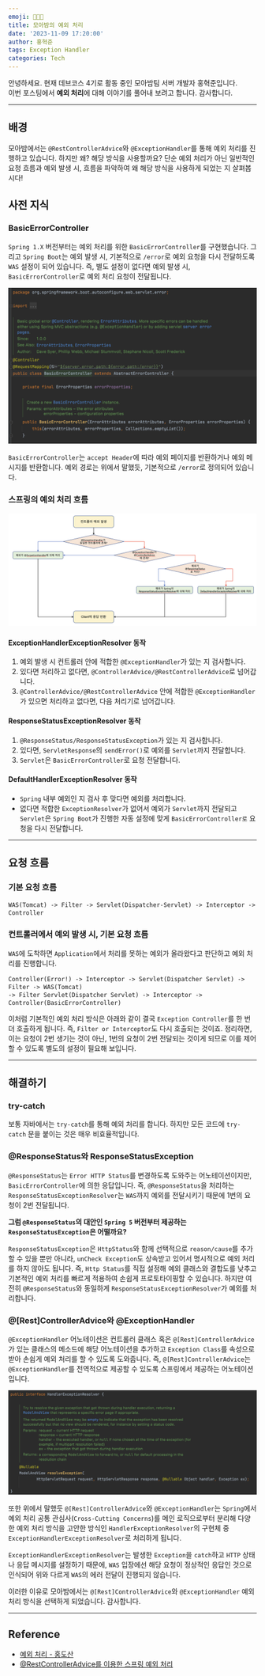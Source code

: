```yaml
---
emoji: 🧑🏻‍💻
title: 모아밤의 예외 처리
date: '2023-11-09 17:20:00'
author: 홍혁준
tags: Exception Handler
categories: Tech
---
```


안녕하세요. 현재 데브코스 4기로 활동 중인 모아밤팀 서버 개발자 홍혁준입니다.  
이번 포스팅에서 **예외 처리**에 대해 이야기를 풀어내 보려고 합니다. 감사합니다.

---

## 배경

모아밤에서는 `@RestControllerAdvice`와 `@ExceptionHandler`를 통해 예외 
처리를 진행하고 있습니다. 하지만 왜? 해당 방식을 사용할까요? 단순 예외 처리가 아닌 
일반적인 요청 흐름과 예외 발생 시, 흐름을 파악하여 왜 해당 방식을 사용하게 되었는 지 살펴봅시다!

## 사전 지식

### BasicErrorController

`Spring 1.X` 버전부터는 예외 처리를 위한 `BasicErrorController`를 
구현했습니다. 그리고 `Spring Boot`는 예외 발생 시, 기본적으로 `/error`로 
예외 요청을 다시 전달하도록 `WAS` 설정이 되어 있습니다. 
즉, 별도 설정이 없다면 예외 발생 시, `BasicErrorController`로 예외 
처리 요청이 전달됩니다.

![exception1.png](exception1.png)

`BasicErrorController`는 `accept Header`에 따라 예외 페이지를 
반환하거나 예외 메시지를 반환합니다. 
예외 경로는 위에서 말했듯, 기본적으로 `/error`로 정의되어 있습니다.

### 스프링의 예외 처리 흐름

![exception2.png](exception2.png)

#### ExceptionHandlerExceptionResolver 동작

1.  예외 발생 시 컨트롤러 안에 적합한 `@ExceptionHandler`가 있는 지 검사합니다.
2.  있다면 처리하고 없다면, `@ControllerAdvice/@RestControllerAdvice`로 넘어갑니다.
3.  `@ControllerAdvice/@RestControllerAdvice` 안에 적합한 `@ExceptionHandler`가 있으면 처리하고 없다면, 다음 처리기로 넘어갑니다.

#### ResponseStatusExceptionResolver 동작

1.  `@ResponseStatus/ResponseStatusException`가 있는 지 검사합니다.
2.  있다면, `ServletResponse`의 `sendError()`로 예외를 `Servlet`까지 전달합니다.
3.  `Servlet`은 `BasicErrorController`로 요청 전달합니다.

#### DefaultHandlerExceptionResolver 동작

-   `Spring` 내부 예외인 지 검사 후 맞다면 예외를 처리합니다.
-   없다면 적합한 `ExceptionResolver`가 없어서 예외가 `Servlet`까지 
전달되고 `Servlet`은 `Spring Boot`가 진행한 자동 설정에 맞게 `BasicErrorController로` 요청을 다시 전달합니다.

---

## 요청 흐름

### 기본 요청 흐름

```
WAS(Tomcat) -> Filter -> Servlet(Dispatcher-Servlet) -> Interceptor -> Controller
```

### 컨트롤러에서 예외 발생 시, 기본 요청 흐름

`WAS`에 도착하면 `Application`에서 처리를 못하는 예외가 올라왔다고 
판단하고 예외 처리를 진행합니다.

```
Controller(Error!) -> Interceptor -> Servlet(Dispatcher Servlet) -> Filter -> WAS(Tomcat) 
-> Filter Servlet(Dispatcher Servlet) -> Interceptor -> Controller(BasicErrorController)
```

이처럼 기본적인 예외 처리 방식은 아래와 같이 결국 `Exception Controller`를 
한 번 더 호출하게 됩니다. 즉, `Filter or Interceptor`도 다시 호출되는 
것이죠. 정리하면, 이는 요청이 2번 생기는 것이 아닌, 1번의 요청이 2번 전달되는 
것이게 되므로 이를 제어할 수 있도록 별도의 설정이 필요해 보입니다.

---

## 해결하기

### try-catch

보통 자바에서는 `try-catch`를 통해 예외 처리를 합니다. 하지만 모든 코드에 
`try-catch` 문을 붙이는 것은 매우 비효율적입니다.

### @ResponseStatus와 ResponseStatusException

`@ResponseStatus`는 `Error HTTP Status`를 변경하도록 도와주는 
어노테이션이지만, `BasicErrorController`에 의한 응답입니다. 
즉, `@ResponseStatus`을 처리하는 `ResponseStatusExceptionResolver`는
`WAS`까지 예외를 전달시키기 때문에 1번의 요청이 2번 전달됩니다.

**그럼 `@ResponseStatus`의 대안인 `Spring 5` 버전부터 제공하는 `ResponseStatusException`은 어떨까요?**

`ResponseStatusException`은 `HttpStatus`와 함께 선택적으로 
`reason/cause`를 추가할 수 있을 뿐만 아니라, `unCheck Exception`도 
상속받고 있어서 명시적으로 예외 처리를 하지 않아도 됩니다. 즉, `Http Status`를
직접 설정해 예외 클래스와 결합도를 낮추고 기본적인 예외 처리를 빠르게 적용하여 
손쉽게 프로토타이핑할 수 있습니다. 하지만 여전히 `@ResponseStatus`와 
동일하게 `ResponseStatusExceptionResolver`가 예외를 처리합니다.

### @\[Rest\]ControllerAdvice와 @ExceptionHandler

`@ExceptionHandler` 어노테이션은 컨트롤러 클래스 혹은 
`@[Rest]ControllerAdvice`가 있는 클래스의 메소드에 해당 
어노테이션을 추가하고 `Exception Class`를 속성으로 받아 
손쉽게 예외 처리를 할 수 있도록 도와줍니다. 
즉, `@[Rest]ControllerAdvice`는 `@ExceptionHandler`를 
전역적으로 제공할 수 있도록 스프링에서 제공하는 어노테이션입니다.

![exception3.png](exception3.png)

또한 위에서 말했듯 `@[Rest]ControllerAdvice`와 
`@ExceptionHandler`는 `Spring`에서 예외 처리 공통 관심사(`Cross-Cutting Concerns`)를 
메인 로직으로부터 분리해 다양한 예외 처리 방식을 고안한 방식인 
`HandlerExceptionResolver`의 구현체 중 `ExceptionHandlerExceptionResolver`로 처리하게 됩니다.

`ExceptionHandlerExceptionResolver`는 발생한 `Exception`을 `catch`하고 
`HTTP` 상태나 응답 메시지를 설정하기 때문에, `WAS` 입장에선 해당 요청이 
정상적인 응답인 것으로 인식되어 위와 다르게 `WAS`의 에러 전달이 진행되지 않습니다.

이러한 이유로 모아밤에서는 `@[Rest]ControllerAdvice`와 
`@ExceptionHandler` 예외 처리 방식을 선택하게 되었습니다. 감사합니다.

---

## Reference

-   [예외 처리 - 홍도산](https://hongdosan.tistory.com/entry/8-9-%EC%A3%BC%EC%B0%A8-%EC%98%88%EC%99%B8-%EC%B2%98%EB%A6%AC)
-   [@RestControllerAdvice를 이용한 스프링 예외 처리](https://mangkyu.tistory.com/205)

```toc
```
